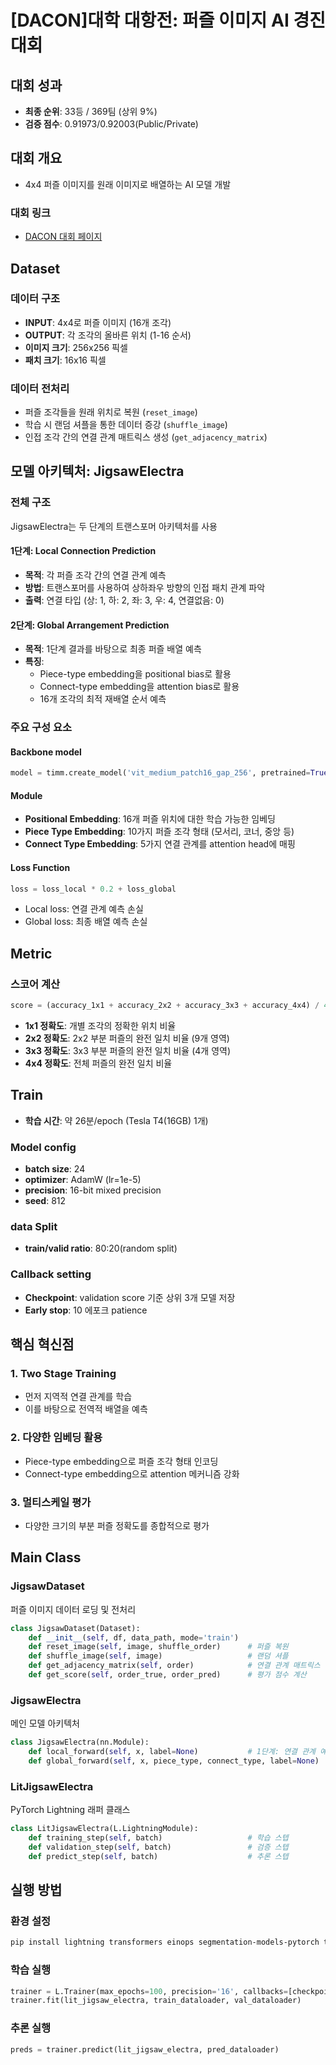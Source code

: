 # [DACON]대학 대항전: 퍼즐 이미지 AI 경진대회

## 대회 성과
- **최종 순위**: 33등 / 369팀 (상위 9%)
- **검증 점수**: 0.91973/0.92003(Public/Private)

## 대회 개요

- 4x4 퍼즐 이미지를 원래 이미지로 배열하는 AI 모델 개발

### 대회 링크
- [DACON 대회 페이지](https://dacon.io/competitions/official/236207/overview/description)

## Dataset

### 데이터 구조
- **INPUT**: 4x4로 퍼즐 이미지 (16개 조각)
- **OUTPUT**: 각 조각의 올바른 위치 (1-16 순서)
- **이미지 크기**: 256x256 픽셀
- **패치 크기**: 16x16 픽셀

### 데이터 전처리
- 퍼즐 조각들을 원래 위치로 복원 (`reset_image`)
- 학습 시 랜덤 셔플을 통한 데이터 증강 (`shuffle_image`)
- 인접 조각 간의 연결 관계 매트릭스 생성 (`get_adjacency_matrix`)

## 모델 아키텍처: JigsawElectra

### 전체 구조
JigsawElectra는 두 단계의 트랜스포머 아키텍처를 사용

#### 1단계: Local Connection Prediction
- **목적**: 각 퍼즐 조각 간의 연결 관계 예측
- **방법**: 트랜스포머를 사용하여 상하좌우 방향의 인접 패치 관계 파악
- **출력**: 연결 타입 (상: 1, 하: 2, 좌: 3, 우: 4, 연결없음: 0)

#### 2단계: Global Arrangement Prediction
- **목적**: 1단계 결과를 바탕으로 최종 퍼즐 배열 예측
- **특징**:
  - Piece-type embedding을 positional bias로 활용
  - Connect-type embedding을 attention bias로 활용
  - 16개 조각의 최적 재배열 순서 예측

### 주요 구성 요소

#### Backbone model
```python
model = timm.create_model('vit_medium_patch16_gap_256', pretrained=True, num_classes=0)
```

#### Module
- **Positional Embedding**: 16개 퍼즐 위치에 대한 학습 가능한 임베딩
- **Piece Type Embedding**: 10가지 퍼즐 조각 형태 (모서리, 코너, 중앙 등)
- **Connect Type Embedding**: 5가지 연결 관계를 attention head에 매핑

#### Loss Function
```python
loss = loss_local * 0.2 + loss_global
```
- Local loss: 연결 관계 예측 손실
- Global loss: 최종 배열 예측 손실

## Metric
### 스코어 계산
```python
score = (accuracy_1x1 + accuracy_2x2 + accuracy_3x3 + accuracy_4x4) / 4
```

- **1x1 정확도**: 개별 조각의 정확한 위치 비율
- **2x2 정확도**: 2x2 부분 퍼즐의 완전 일치 비율 (9개 영역)
- **3x3 정확도**: 3x3 부분 퍼즐의 완전 일치 비율 (4개 영역)  
- **4x4 정확도**: 전체 퍼즐의 완전 일치 비율

## Train
- **학습 시간**: 약 26분/epoch (Tesla T4(16GB) 1개)
### Model config
- **batch size**: 24
- **optimizer**: AdamW (lr=1e-5)
- **precision**: 16-bit mixed precision
- **seed**: 812

### data Split
- **train/valid ratio**: 80:20(random split)

### Callback setting
- **Checkpoint**: validation score 기준 상위 3개 모델 저장
- **Early stop**: 10 에포크 patience

## 핵심 혁신점

### 1. Two Stage Training
- 먼저 지역적 연결 관계를 학습
- 이를 바탕으로 전역적 배열을 예측

### 2. 다양한 임베딩 활용
- Piece-type embedding으로 퍼즐 조각 형태 인코딩
- Connect-type embedding으로 attention 메커니즘 강화

### 3. 멀티스케일 평가
- 다양한 크기의 부분 퍼즐 정확도를 종합적으로 평가


## Main Class

### JigsawDataset
퍼즐 이미지 데이터 로딩 및 전처리

```python
class JigsawDataset(Dataset):
    def __init__(self, df, data_path, mode='train')
    def reset_image(self, image, shuffle_order)      # 퍼즐 복원
    def shuffle_image(self, image)                   # 랜덤 셔플
    def get_adjacency_matrix(self, order)            # 연결 관계 매트릭스
    def get_score(self, order_true, order_pred)      # 평가 점수 계산
```

### JigsawElectra
메인 모델 아키텍처

```python
class JigsawElectra(nn.Module):
    def local_forward(self, x, label=None)           # 1단계: 연결 관계 예측
    def global_forward(self, x, piece_type, connect_type, label=None)  # 2단계: 전역 배열 예측
```

### LitJigsawElectra
PyTorch Lightning 래퍼 클래스

```python
class LitJigsawElectra(L.LightningModule):
    def training_step(self, batch)                   # 학습 스텝
    def validation_step(self, batch)                 # 검증 스텝
    def predict_step(self, batch)                    # 추론 스텝
```

## 실행 방법
### 환경 설정
```bash
pip install lightning transformers einops segmentation-models-pytorch timm
```

### 학습 실행
```python
trainer = L.Trainer(max_epochs=100, precision='16', callbacks=[checkpoint_callback, earlystopping_callback])
trainer.fit(lit_jigsaw_electra, train_dataloader, val_dataloader)
```

### 추론 실행
```python
preds = trainer.predict(lit_jigsaw_electra, pred_dataloader)
```

